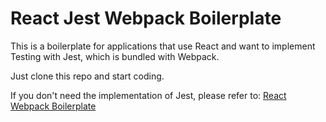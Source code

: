 # React Jest Webpack Boilerplate

This is a boilerplate for applications that use React and want to implement Testing with Jest, which is bundled with Webpack.

Just clone this repo and start coding.

If you don't need the implementation of Jest, please refer to:
[React Webpack Boilerplate](https://github.com/iiiGYGYiii/react-webpack-boilerplate)

